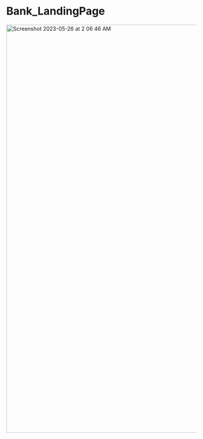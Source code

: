# Bank_LandingPage

<img width="1078" alt="Screenshot 2023-05-26 at 2 06 46 AM" src="https://github.com/himxnshutiwari/Bank_LandingPage/assets/96339629/03c2ec57-6d55-4e49-a8b4-180d79e04515">

